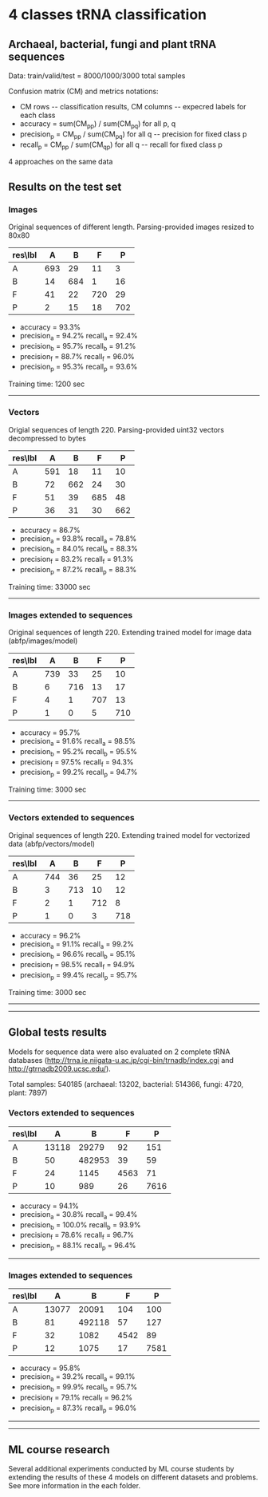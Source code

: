 # 4 classes tRNA classification

## Archaeal, bacterial, fungi and plant tRNA sequences

Data: train/valid/test = 8000/1000/3000 total samples

Confusion matrix (CM) and metrics notations:

  * CM rows -- classification results, CM columns -- expecred labels for each class
  * accuracy = sum(CM<sub>pp</sub>) / sum(CM<sub>pq</sub>) for all p, q 
  * precision<sub>p</sub> = CM<sub>pp</sub> / sum(CM<sub>pq</sub>) for all q -- precision for fixed class p
  * recall<sub>p</sub> = CM<sub>pp</sub> / sum(CM<sub>qp</sub>) for all q -- recall for fixed class p

4 approaches on the same data

## Results on the test set
  
### Images 

Original sequences of different length. Parsing-provided images resized to 80x80


| res\lbl | A   | B   | F   | P   |
|---------|-----|-----|-----|-----|
| A       | 693 | 29  | 11  | 3   |
| B       | 14  | 684 | 1   | 16  |
| F       | 41  | 22  | 720 | 29  |
| P       | 2   | 15  | 18  | 702 |

   * accuracy = 93.3%
   * precision<sub>a</sub> = 94.2%        recall<sub>a</sub> = 92.4%
   * precision<sub>b</sub> = 95.7%        recall<sub>b</sub> = 91.2%
   * precision<sub>f</sub> = 88.7%        recall<sub>f</sub> = 96.0%
   * precision<sub>p</sub> = 95.3%        recall<sub>p</sub> = 93.6%

Training time: 1200 sec
   
---------------------------------------------------------------------------------  

### Vectors

Origial sequences of length 220. Parsing-provided uint32 vectors decompressed to bytes


| res\lbl | A   | B   | F   | P   |
|---------|-----|-----|-----|-----|
| A       | 591 | 18  | 11  | 10  |
| B       | 72  | 662 | 24  | 30  |
| F       | 51  | 39  | 685 | 48  |
| P       | 36  | 31  | 30  | 662 |

   * accuracy = 86.7%
   * precision<sub>a</sub> = 93.8%        recall<sub>a</sub> = 78.8%
   * precision<sub>b</sub> = 84.0%        recall<sub>b</sub> = 88.3%
   * precision<sub>f</sub> = 83.2%        recall<sub>f</sub> = 91.3%
   * precision<sub>p</sub> = 87.2%        recall<sub>p</sub> = 88.3%

Training time: 33000 sec

--------------------------------------------------------------------------------- 

### Images extended to sequences

Original sequences of length 220. Extending trained model for image data (abfp/images/model)


| res\lbl | A   | B   | F   | P   |
|---------|-----|-----|-----|-----|
| A       | 739 | 33  | 25  | 10  |
| B       | 6   | 716 | 13  | 17  |
| F       | 4   | 1   | 707 | 13  |
| P       | 1   | 0   | 5   | 710 |

   * accuracy = 95.7%
   * precision<sub>a</sub> = 91.6%        recall<sub>a</sub> = 98.5%
   * precision<sub>b</sub> = 95.2%        recall<sub>b</sub> = 95.5%
   * precision<sub>f</sub> = 97.5%        recall<sub>f</sub> = 94.3%
   * precision<sub>p</sub> = 99.2%        recall<sub>p</sub> = 94.7%

Training time: 3000 sec

--------------------------------------------------------------------------------- 

### Vectors extended to sequences

Original sequences of length 220. Extending trained model for vectorized data (abfp/vectors/model)


| res\lbl | A   | B   | F   | P   |
|---------|-----|-----|-----|-----|
| A       | 744 | 36  | 25  | 12  |
| B       | 3   | 713 | 10  | 12  |
| F       | 2   | 1   | 712 | 8   |
| P       | 1   | 0   | 3   | 718 |

   * accuracy = 96.2%
   * precision<sub>a</sub> = 91.1%        recall<sub>a</sub> = 99.2%
   * precision<sub>b</sub> = 96.6%        recall<sub>b</sub> = 95.1%
   * precision<sub>f</sub> = 98.5%        recall<sub>f</sub> = 94.9%
   * precision<sub>p</sub> = 99.4%        recall<sub>p</sub> = 95.7%

Training time: 3000 sec

---------------------------------------------------------------------------------
---------------------------------------------------------------------------------

## Global tests results

Models for sequence data were also evaluated on 2 complete tRNA databases (http://trna.ie.niigata-u.ac.jp/cgi-bin/trnadb/index.cgi and http://gtrnadb2009.ucsc.edu/).

Total samples: 540185 (archaeal: 13202, bacterial: 514366, fungi: 4720, plant: 7897)


### Vectors extended to sequences

| res\lbl 	| A     | B   	  | F   	| P    |
|---------	|-------|--------|------|------|
| A       	| 13118 | 29279  | 92  	| 151  |
| B       	| 50    | 482953 | 39   | 59   |
| F       	| 24    | 1145   | 4563	| 71   |
| P       	| 10    | 989    | 26  	| 7616 |

   * accuracy = 94.1%
   * precision<sub>a</sub> = 30.8%        recall<sub>a</sub> = 99.4%
   * precision<sub>b</sub> = 100.0%       recall<sub>b</sub> = 93.9%
   * precision<sub>f</sub> = 78.6%        recall<sub>f</sub> = 96.7%
   * precision<sub>p</sub> = 88.1%        recall<sub>p</sub> = 96.4%
   
---------------------------------------------------------------------------------

### Images extended to sequences

| res\lbl | A     | B   	| F    | P    |
|---------|-------|--------|------|------|
| A       | 13077 | 20091  | 104  | 100  |
| B       | 81  	| 492118 | 57   | 127  |
| F       | 32   	| 1082   | 4542 | 89   |
| P       | 12    | 1075   | 17   | 7581 |

   * accuracy = 95.8%
   * precision<sub>a</sub> = 39.2%        recall<sub>a</sub> = 99.1%
   * precision<sub>b</sub> = 99.9%        recall<sub>b</sub> = 95.7%
   * precision<sub>f</sub> = 79.1%        recall<sub>f</sub> = 96.2%
   * precision<sub>p</sub> = 87.3%        recall<sub>p</sub> = 96.0%
   
---------------------------------------------------------------------------------
---------------------------------------------------------------------------------

## ML course research

Several additional experiments conducted by ML course students by extending the results of these 4 models on different datasets and problems. See more information in the each folder.
